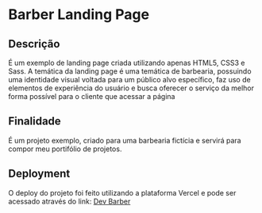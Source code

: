 # Barber Landing Page
## Descrição
É um exemplo de landing page criada utilizando apenas HTML5, CSS3 e Sass. A temática da landing page é uma temática de barbearia, possuindo uma identidade visual voltada para um público alvo específico, faz uso de elementos de experiência do usuário e busca oferecer o serviço da melhor forma possível para o cliente que acessar a página

## Finalidade
É um projeto exemplo, criado para uma barbearia fictícia e servirá para compor meu portifólio de projetos.

## Deployment
O deploy do projeto foi feito utilizando a plataforma Vercel e pode ser acessado através do link:
<a href="https://barber-landing-page-omega.vercel.app" target="_blank">Dev Barber<a/>

